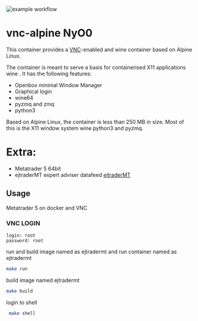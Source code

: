 ![example workflow](https://github.com/ejtraderLabs/Metatrader5-Docker/actions/workflows/docker-image.yml/badge.svg)


# vnc-alpine NyO0

This container provides a [VNC](https://en.wikipedia.org/wiki/Virtual_Network_Computing)-enabled and wine container based on Alpine Linux.

The container is meant to serve a basis for containerised X11 applications wine . It has the following features:

- Openbox minimal Window Manager
- Graphical login
- wine64
- pyzmq and zmq
- python3

Based on Alpine Linux, the container is less than 250 MB in size. Most of this is the X11 window system wine python3 and pyzmq. 
# Extra:

- Metatrader 5 64bit
- ejtraderMT expert adviser datafeed [ejtraderMT](https://github.com/ejtraderLabs/ejtraderMT) 



## Usage

Metatrader 5 on docker and VNC

### VNC LOGIN

```
login: root
password: root
```

run and build image named as ejtradermt and run container named as ejtradermt

```bash
make run
```

build image named ejtradermt

```bash
make build
```

login to shell

```bash
 make shell
```
